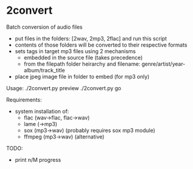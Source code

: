 # 2convert
Batch conversion of audio files
  - put files in the folders: [2wav, 2mp3, 2flac] and run this script
  - contents of those folders will be converted to their respective formats
  - sets tags in target mp3 files using 2 mechanisms
     - embedded in the source file (takes precedence)
     - from the filepath folder heirarchy and filename:
        genre/artist/year-album/track_title
  - place jpeg image file in folder to embed (for mp3 only)

Usage:
    ./2convert.py preview
    ./2convert.py go

Requirements:
- system installation of:
  - flac (wav->flac, flac->wav)
  - lame (->mp3)
  - sox (mp3->wav) (probably requires sox mp3 module)
  - ffmpeg (mp3->wav) (alternative)

TODO: 
- print n/M progress
